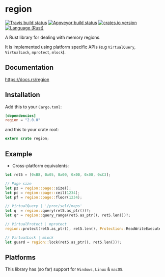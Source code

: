 region
======
[![Travis build status][travis-shield]][travis]
[![Appveyor build status][appveyor-shield]][appveyor]
[![crates.io version][crate-shield]][crate]
[![Language (Rust)][rust-shield]][rust]

A Rust library for dealing with memory regions.

It is implemented using platform specific APIs (e.g `VirtualQuery`,
`VirtualLock`, `mprotect`, `mlock`).

## Documentation

https://docs.rs/region

## Installation

Add this to your `Cargo.toml`:

```toml
[dependencies]
region = "2.0.0"
```

and this to your crate root:

```rust
extern crate region;
```

## Example

- Cross-platform equivalents:

```rust
let ret5 = [0xB8, 0x05, 0x00, 0x00, 0x00, 0xC3];

// Page size
let pz = region::page::size();
let pc = region::page::ceil(1234);
let pf = region::page::floor(1234);

// VirtualQuery | '/proc/self/maps'
let q  = region::query(ret5.as_ptr())?;
let qr = region::query_range(ret5.as_ptr(), ret5.len())?;

// VirtualProtect | mprotect
region::protect(ret5.as_ptr(), ret5.len(), Protection::ReadWriteExecute)?;

// VirtualLock | mlock
let guard = region::lock(ret5.as_ptr(), ret5.len())?;
```

## Platforms

This library has (so far) support for `Windows`, `Linux` & `macOS`.

<!-- Links -->
[travis-shield]: https://img.shields.io/travis/darfink/region-rs.svg?style=flat-square&label=travis
[travis]: https://travis-ci.org/darfink/region-rs
[appveyor-shield]: https://img.shields.io/appveyor/ci/darfink/region-rs/master.svg?style=flat-square&label=appveyor
[appveyor]: https://ci.appveyor.com/project/darfink/region-rs
[crate-shield]: https://img.shields.io/crates/v/region.svg?style=flat-square
[crate]: https://crates.io/crates/region
[rust-shield]: https://img.shields.io/badge/powered%20by-rust-blue.svg?style=flat-square
[rust]: https://www.rust-lang.org
